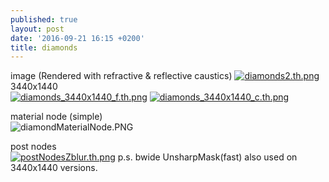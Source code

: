 ```yaml
---
published: true
layout: post
date: '2016-09-21 16:15 +0200'
title: diamonds
---
```

image (Rendered with refractive & reflective caustics)
[![diamonds2.th.png](https://cdn.scrot.moe/images/2016/09/21/diamonds2.th.png)](https://cdn.scrot.moe/images/2016/09/21/diamonds2.png)
3440x1440  
[![diamonds_3440x1440_f.th.png](https://cdn.scrot.moe/images/2016/09/21/diamonds_3440x1440_f.th.png)](https://cdn.scrot.moe/images/2016/09/21/diamonds_3440x1440_f.png) 
[![diamonds_3440x1440_c.th.png](https://cdn.scrot.moe/images/2016/09/21/diamonds_3440x1440_c.th.png)](https://cdn.scrot.moe/images/2016/09/21/diamonds_3440x1440_c.png)

material node (simple)  
![diamondMaterialNode.PNG]({{site.baseurl}}/media/diamondMaterialNode.PNG)

post nodes  
[![postNodesZblur.th.png](https://cdn.scrot.moe/images/2016/09/21/postNodesZblur.th.png)](https://scrot.moe/image/Uamd)
p.s. bwide UnsharpMask(fast) also used on 3440x1440 versions.